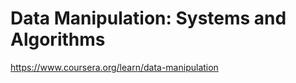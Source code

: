 Data Manipulation: Systems and Algorithms
=============================

https://www.coursera.org/learn/data-manipulation
